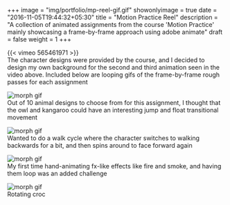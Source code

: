 +++
image = "img/portfolio/mp-reel-gif.gif"
showonlyimage = true
date = "2016-11-05T19:44:32+05:30"
title = "Motion Practice Reel"
description = "A collection of animated assignments from the course 'Motion Practice' mainly showcasing a frame-by-frame approach using adobe animate"
draft = false
weight = 1
+++

{{< vimeo 565461971 >}}  
The character designs were provided by the course, and I decided to design my own background for the second and third animation seen in the video above.
Included below are looping gifs of the frame-by-frame rough passes for each assignment

![morph gif](/img/portfolio/mp-lesson-05-gif.gif)  
Out of 10 animal designs to choose from for this assignment, I thought that the owl and kangaroo could have an interesting jump and float transitional movement  

![morph gif](/img/portfolio/mp-walk-gif.gif)  
Wanted to do a walk cycle where the character switches to walking backwards for a bit, and then spins around to face forward again  

![morph gif](/img/portfolio/mp-effects-gif.gif)  
My first time hand-animating fx-like effects like fire and smoke, and having them loop was an added challenge  

![morph gif](/img/portfolio/mp-croc-gif.gif)  
Rotating croc